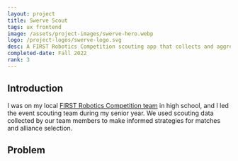 ```yaml
---
layout: project
title: Swerve Scout
tags: ux frontend
image: /assets/project-images/swerve-hero.webp
logo: /project-logos/swerve-logo.svg
desc: A FIRST Robotics Competition scouting app that collects and aggregates data within the constraints of an event.
completed-date: Fall 2022
rank: 3
---
```

## Introduction
I was on my local [FIRST Robotics Competition team](//frcteam2530.org/) in high school, and I led the event scouting team during my senior year. We used scouting data collected by our team members to make informed strategies for matches and alliance selection.
## Problem
